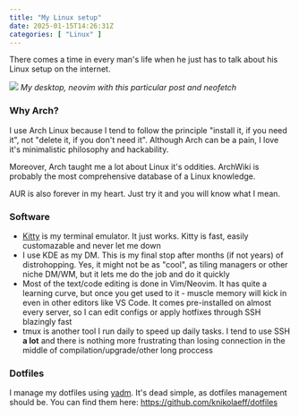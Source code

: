 ```yaml
---
title: "My Linux setup"
date: 2025-01-15T14:26:31Z
categories: [ "Linux" ]
---
```

There comes a time in every man's life when he just has to talk about his Linux setup on the internet.

![](/linux-screenshot.jpg)
*My desktop, neovim with this particular post and neofetch*

### Why Arch?

I use Arch Linux because I tend to follow the principle "install it, if you need it", not "delete it, if you don't need it". Although Arch can be a pain, I love it's minimalistic philosophy and hackability. 

Moreover, Arch taught me a lot about Linux it's oddities. ArchWiki is probably the most comprehensive database of a Linux knowledge.

AUR is also forever in my heart. Just try it and you will know what I mean.

### Software

- [Kitty](https://sw.kovidgoyal.net/kitty/) is my terminal emulator. It just works. Kitty is fast, easily customazable and never let me down
- I use KDE as my DM. This is my final stop after months (if not years) of distrohopping. Yes, it might not be as "cool", as tiling managers or other niche DM/WM, but it lets me do the job and do it quickly
- Most of the text/code editing is done in Vim/Neovim. It has quite a learning curve, but once you get used to it - muscle memory will kick in even in other editors like VS Code. It comes pre-installed on almost every server, so I can edit configs or apply hotfixes through SSH blazingly fast
- tmux is another tool I run daily to speed up daily tasks. I tend to use SSH **a lot** and there is nothing more frustrating than losing connection in the middle of compilation/upgrade/other long proccess

### Dotfiles

I manage my dotfiles using [yadm](https://yadm.io/). It's dead simple, as dotfiles management should be. You can find them here: https://github.com/knikolaeff/dotfiles
